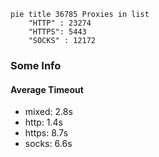 
```mermaid
pie title 36785 Proxies in list
    "HTTP" : 23274
    "HTTPS": 5443
    "SOCKS" : 12172
```

### Some Info
#### Average Timeout

- mixed: 2.8s
- http: 1.4s
- https: 8.7s
- socks: 6.6s